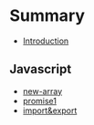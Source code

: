 # Summary

* [Introduction](README.md)

## Javascript

* [new-array](javascript/new-array.md)
* [        promise1](javascript/promise.md)
* [import&export](javascript/import&export.md)

